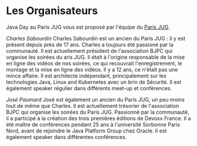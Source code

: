 # Les Organisateurs

<!-- MACRO{snippet|debug=false|ignoreDownloadError=false|verbatim=false|file=src/site/resources/fragments/breadcrum.snippet.html} -->

Java Day au Paris JUG vous est proposé par l'équipe du [Paris JUG](https://www.parisjug.org/xwiki/wiki/oldversion/view/Main/ContactUs).

*Charles Sabourdin* Charles Sabourdin est un ancien du Paris JUG : il y est présent depuis près de 17 ans. Charles a toujours été passioné par la communauté. Il est actuellement président de l'association BJPC qui organise les soirées du aris JUG. Il était à l'origine responsable de la mise en ligne des vidéos de nos soirées, ce qui recouvrait l'enregistrement, le montage et la mise en ligne des vidéos. Il y a 12 ans, ce n'était pas une mince affaire. Il est architecte indépendant, principalement sur les technologies Java, Linux and Kubernetes avec un brin de Sécurité. Il est également speaker régulier dans différents meet-up et conférences.

*José Paumard* José est également un ancien du Paris JUG, un peu moins tout de même que Charles. Il est actuellement trésorier de l'association BJPC qui organise les soirées du Paris JUG. Passionné par la communauté, il a participé à la création des trois premières éditions de Devoxx France. Il a été maître de conférences pendant 25 ans à l'université Sorbonne Paris Nord, avant de rejoindre le Java Platform Group chez Oracle. Il est également speaker dans différentes conférences.
